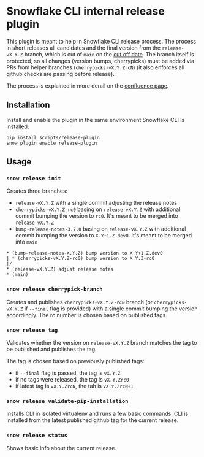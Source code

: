 <!--
 Copyright (c) 2024 Snowflake Inc.

 Licensed under the Apache License, Version 2.0 (the "License");
 you may not use this file except in compliance with the License.
 You may obtain a copy of the License at

 http://www.apache.org/licenses/LICENSE-2.0

 Unless required by applicable law or agreed to in writing, software
 distributed under the License is distributed on an "AS IS" BASIS,
 WITHOUT WARRANTIES OR CONDITIONS OF ANY KIND, either express or implied.
 See the License for the specific language governing permissions and
 limitations under the License.
 -->

# Snowflake CLI internal release plugin


This plugin is meant to help in Snowflake CLI release process.
The process in short releases all candidates and the final version from
the `release-vX.Y.Z` branch, which is cut of `main` on the
[cut off date](https://snowflakecomputing.atlassian.net/wiki/spaces/EN/pages/3372351518/Snowflake+CLI+release+calendar).
The branch itself is protected, so all changes (version bumps, cherrypicks)
must be added via PRs from helper branches (`cherrypicks-vX.Y.ZrcN`)
(it also enforces all github checks are passing before release).

The process is explained in more derail on the [confluence page](https://snowflakecomputing.atlassian.net/wiki/spaces/EN/pages/2940602126/Release+process).

## Installation

Install and enable the plugin in the same environment Snowflake CLI is installed:
```
pip install scripts/release-plugin
snow plugin enable release-plugin
```


## Usage

### `snow release init`

Creates three branches:
- `release-vX.Y.Z` with a single commit adjusting the release notes
- `cherrypicks-vX.Y.Z-rc0` basing on `release-vX.Y.Z` with additional commit
  bumping the version to `rc0`. It's meant to be merged into `release-vX.Y.Z`
- `bump-release-notes-3.7.0` basing on `release-vX.Y.Z` with additional commit
  bumping the version to `X.Y+1.Z.dev0`. It's meant to be merged into `main`

```
* (bump-release-notes-X.Y.Z) bump version to X.Y+1.Z.dev0
| * (cherrypicks-vX.Y.Z-rc0) bump version to X.Y.Z-rc0
|/
* (release-vX.Y.Z) adjust release notes
* (main)
```

### `snow release cherrypick-branch`

Creates and publishes `cherrypicks-vX.Y.Z-rcN` branch (or `cherrypicks-vX.Y.Z` if `--final` flag is provided)
with a single commit bumping the version accordingly. The rc number is chosen based on
published tags.


### `snow release tag`

Validates whether the version on `release-vX.Y.Z` branch matches the tag to be published
and publishes the tag.

The tag is chosen based on previously published tags:
* if `--final` flag is passed, the tag is `vX.Y.Z`
* if no tags were released, the tag is `vX.Y.Zrc0`
* if latest tag is `vX.Y.ZrcN`, the tah is `vX.Y.ZrcN+1`


### `snow release validate-pip-installation`

Installs CLI in isolated virtualenv and runs a few basic commands.
CLI is installed from the latest published github tag for the current release.


### `snow release status`

Shows basic info about the current release.
